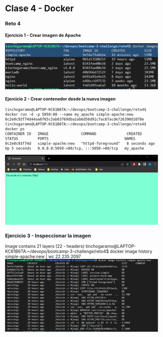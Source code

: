 # Clase 4 - Docker

### Reto 4

#### Ejercicio 1 - Crear imagen de Apache
![Esta es una imagen](01.png)

#### Ejercicio 2 - Crear contenedor desde la nueva imagen
```
tinchogaramo@LAPTOP-KC61B6TA:~/devops/bootcamp-3-challenge/reto4$ docker run -d -p 5050:80 --name my_apache simple-apache:new 
0c2e0c93f74d44aa8f65c3ab03769dba2ab6d50d91c7ac67acde726390d1078e
tinchogaramo@LAPTOP-KC61B6TA:~/devops/bootcamp-3-challenge/reto4$ docker ps
CONTAINER ID   IMAGE               COMMAND              CREATED         STATUS         PORTS                                   NAMES
0c2e0c93f74d   simple-apache:new   "httpd-foreground"   8 seconds ago   Up 5 seconds   0.0.0.0:5050->80/tcp, :::5050->80/tcp   my_apache
```
![Esta es una imagen](02.png)

### Ejercicio 3 - Inspeccionar la imagen

Image contains 21 layers (22 - headers)
tinchogaramo@LAPTOP-KC61B6TA:~/devops/bootcamp-3-challenge/reto4$ docker image history simple-apache:new | wc
     22     235    2097
![Esta es una imagen](03.png)
